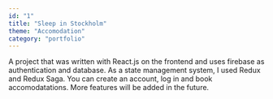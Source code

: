 ```yaml
---
id: "1"
title: "Sleep in Stockholm"
theme: "Accomodation"
category: "portfolio"
---
```


A project that was written with React.js on the frontend and uses firebase as authentication and database. As a state management system, I used Redux and Redux Saga. You can create an account, log in and book accomodatations. More features will be added in the future.
